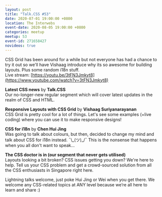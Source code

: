 ```yaml
---
layout: post
title: "Talk.CSS #53"
date: 2020-07-01 19:00:00 +0800
location: The Interwebs
event-date: 2020-08-05 19:00:00 +0800
categories: meetup
meetup: 53
event-id: 271658427
novideos: true
---
```

CSS Grid has been around for a while but not everyone has had a chance to try it out so we'll have Vishaag introduce why its so awesome for building layouts. Plus some random i18n stuff.  
Live stream: [https://youtu.be/3tFN3Jmkyt8](https://www.youtube.com/watch?v=3tFN3Jmkyt8)

**Latest CSS news** by **Talk.CSS**  
Our no-longer-new regular segment which will cover latest updates in the realm of CSS and HTML.

**Responsive Layouts with CSS Grid** by **Vishaag Suriyanarayanan**  
CSS Grid is pretty cool for a lot of things. Let's see some examples (+live coding) where you can use it to make responsive designs!

**CSS for i18n** by **Chen Hui Jing**  
Was going to talk about colours, but then, decided to change my mind and talk about CSS for i18n instead. <span class="o-kaomoji">¯\\\_(ツ)\_/¯</span> This is the nonsense that happens when you all don't want to speak...

**The CSS doctor is in (our segment that never gets utilised)**  
Layouts looking a bit broken? CSS issues getting you down? We're here to help. Tell us your CSS problem and get a crowd-sourced solution from all the CSS enthusiasts in Singapore right here.

Lightning talks welcome, just poke Hui Jing or Wei when you get there. We welcome any CSS-related topics at ANY level because we’re all here to learn and share :)
